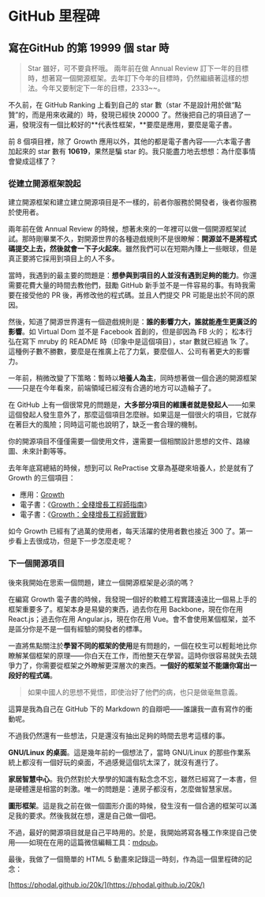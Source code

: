 GitHub 里程碑
===

寫在GitHub 的第 19999 個 star 時
---

>  Star 雖好，可不要貪杯哦。
> 兩年前在做 Annual Review 訂下一年的目標時，想著寫一個開源框架。去年訂下今年的目標時，仍然繼續著這樣的想法。今年又要制定下一年的目標，2333~~。

不久前，在 GitHub Ranking 上看到自己的 star 數（star 不是設計用於做“點贊”的，而是用來收藏的）時，發現已經快 20000 了。然後把自己的項目過了一遍，發現沒有一個比較好的**代表性框架，**要麼是應用，要麼是電子書。

前 8 個項目裡，除了 Growth 應用以外，其他的都是電子書內容——六本電子書加起來的 star 數有 **10619**，果然是騙 star 的。我只能盡力地去想想：為什麼事情會變成這樣了？

### 從建立開源框架說起

建立開源框架和建立建立開源項目是不一樣的，前者你服務於開發者，後者你服務於使用者。

兩年前在做 Annual Review 的時候，想著未來的一年裡可以做一個開源框架試試。那時剛畢業不久，對開源世界的各種遊戲規則不是很瞭解：**開源並不是將程式碼提交上去，然後就會一下子火起來**。雖然我們可以在短期內賺上一些眼球，但是真正要將它採用到項目上的人不多。

當時，我遇到的最主要的問題是：**想參與到項目的人並沒有遇到足夠的能力**。你還需要花費大量的時間去教他們，鼓勵 GitHub 新手並不是一件容易的事。有時我需要在接受他的 PR 後，再修改他的程式碼。並且人們提交 PR 可能是出於不同的原因。

然後，知道了開源世界還有一個遊戲規則是：**誰的影響力大，誰就能產生更廣泛的影響**。如 Virtual Dom 並不是 Facebook 首創的，但是卻因為 FB 火的； 松本行弘在寫下 mruby 的 README 時（印象中是這個項目），star 數就已經過 1k 了。這種例子數不勝數，要麼是在推廣上花了力氣，要麼個人、公司有著更大的影響力。

一年前，稍微改變了下策略：暫時以**培養人為主**，同時想著做一個合適的開源框架——只是在今年看來，前端領域已經沒有合適的地方可以造輪子了。

在 GitHub 上有一個很常見的問題是，**大多部分項目的維護者就是發起人**——如果這個發起人發生意外了，那麼這個項目怎麼辦。如果這是一個很火的項目，它就存在著巨大的風險；同時這可能也說明了，缺乏一套合理的機制。

你的開源項目不僅僅需要一個使用文件，還需要一個相關設計思想的文件、路線圖、未來計劃等等。

去年年底寫總結的時候，想到可以 RePractise 文章為基礎來培養人，於是就有了 Growth 的三個項目：

 - 應用：[Growth](https://github.com/phodal/growth)
 - 電子書：《[Growth：全棧增長工程師指南](https://github.com/phodal/growth-ebook)》
 - 電子書：《[Growth：全棧增長工程師實戰](https://github.com/phodal/growth-in-action)》

如今 Growth 已經有了過萬的使用者，每天活躍的使用者數也接近 300 了。第一步看上去很成功，但是下一步怎麼走呢？

### 下一個開源項目

後來我開始在思索一個問題，建立一個開源框架是必須的嗎？

在編寫 Growth 電子書的時候，我發現一個好的軟體工程實踐遠遠比一個易上手的框架重要多了。框架本身是易變的東西，過去你在用 Backbone，現在你在用 React.js；過去你在用 Angular.js，現在你在用 Vue。會不會使用某個框架，並不是區分你是不是一個有經驗的開發者的標準。

一直將焦點關注於**學習不同的框架的使用**是有問題的，一個在校生可以輕鬆地比你瞭解某個框架的原理——你白天在工作，而他整天在學習。這時你很容易就失去競爭力了，你需要從框架之外瞭解更深層次的東西。**一個好的框架並不能讓你寫出一段好的程式碼**。

> 如果中國人的思想不覺悟，即使治好了他們的病，也只是做毫無意義。

這算是我為自己在 GitHub 下的 Markdown 的自辯吧——誰讓我一直有寫作的衝動呢。

不過我仍然還有一些想法，只是還沒有抽出足夠的時間去思考這樣的事。

**GNU/Linux 的桌面**。這是幾年前的一個想法了，當時 GNU/Linux 的那些作業系統上都沒有一個好玩的桌面，不過感覺這個坑太深了，就沒有進行了。

**家居智慧中心**。我仍然對於大學學的知識有點念念不忘，雖然已經寫了一本書，但是硬體還是相當的刺激。唯一的問題是：連房子都沒有，怎麼做智慧家居。

**圖形框架**。這是我之前在做一個圖形介面的時候，發生沒有一個合適的框架可以滿足我的要求。然後我就在想，還是自己做一個吧。

不過，最好的開源項目就是自己平時用的。於是，我開始將寫各種工作來提自己使用——如現在在用的這篇微信編輯工具：[mdpub](https://github.com/phodal/mdpub)。

最後，我做了一個簡單的 HTML 5 動畫來記錄這一時刻，作為這一個里程碑的記念：

[https://phodal.github.io/20k/](https://phodal.github.io/20k/)

